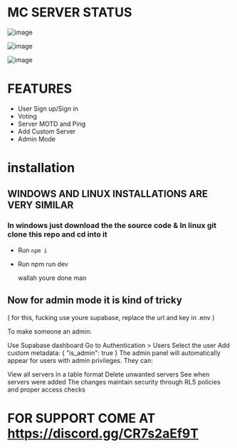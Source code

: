 # MC SERVER STATUS 

![image](https://github.com/user-attachments/assets/91db381b-c0a5-467e-9415-be9d01b1b47e)

![image](https://github.com/user-attachments/assets/9eda0f66-cdef-4882-b781-fd20d1c5f694)

![image](https://github.com/user-attachments/assets/ccf53bcf-c191-4bd5-89e2-aa58adf905b0)

# FEATURES

- User Sign up/Sign in
- Voting
- Server MOTD and Ping
- Add Custom Server 
- Admin Mode

# installation

## WINDOWS AND LINUX INSTALLATIONS ARE VERY SIMILAR

### In windows just download the the source code & In linux git clone this repo and cd into it

- Run `npm i`
- Run npm run dev

  wallah youre done man

## Now for admin mode it is kind of tricky

( for this, fucking use youre supabase, replace the url and key in .env )

To make someone an admin:

Use Supabase dashboard
Go to Authentication > Users
Select the user
Add custom metadata: { "is_admin": true }
The admin panel will automatically appear for users with admin privileges. They can:

View all servers in a table format
Delete unwanted servers
See when servers were added
The changes maintain security through RLS policies and proper access checks

# FOR SUPPORT COME AT https://discord.gg/CR7s2aEf9T
